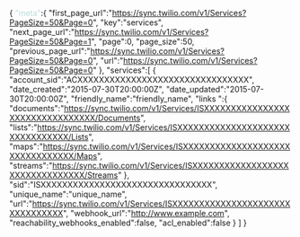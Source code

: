 {
    <font color=#BDDCDC>"meta"</font>:{
       "first_page_url":"https://sync.twilio.com/v1/Services?PageSize=50&Page=0",
       "key":"services",
       "next_page_url":"https://sync.twilio.com/v1/Services?PageSize=50&Page=1",
       "page":0,
       "page_size":50,
       "previous_page_url":"https://sync.twilio.com/v1/Services?PageSize=50&Page=0",
       "url":"https://sync.twilio.com/v1/Services?PageSize=50&Page=0"
    },
    "services":[
      {
        "account_sid":"ACXXXXXXXXXXXXXXXXXXXXXXXXXXXXXXXX",
        "date_created":"2015-07-30T20:00:00Z",
        "date_updated":"2015-07-30T20:00:00Z",
        "friendly_name":"friendly_name",
        "links ":{
        "documents":"https://sync.twilio.com/v1/Services/ISXXXXXXXXXXXXXXXXXXXXXXXXXXXXXXXX/Documents",
        "lists":"https://sync.twilio.com/v1/Services/ISXXXXXXXXXXXXXXXXXXXXXXXXXXXXXXXX/Lists",
        "maps":"https://sync.twilio.com/v1/Services/ISXXXXXXXXXXXXXXXXXXXXXXXXXXXXXXXX/Maps",
        "streams":"https://sync.twilio.com/v1/Services/ISXXXXXXXXXXXXXXXXXXXXXXXXXXXXXXXX/Streams"
        },
        "sid":"ISXXXXXXXXXXXXXXXXXXXXXXXXXXXXXXXX",
        "unique_name":"unique_name",
        "url":"https://sync.twilio.com/v1/Services/ISXXXXXXXXXXXXXXXXXXXXXXXXXXXXXXXX",
        "webhook_url":"http://www.example.com",
        "reachability_webhooks_enabled":false,
        "acl_enabled":false
      }
    ]
}